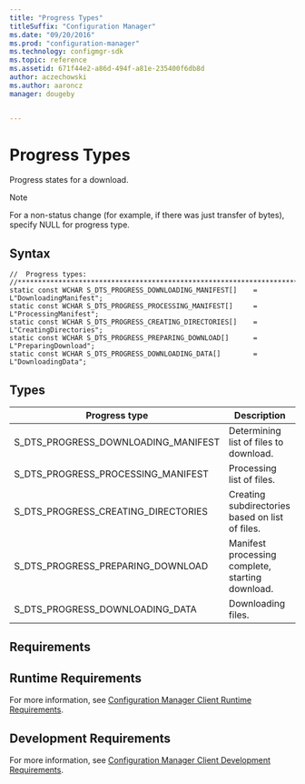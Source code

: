 ```yaml
---
title: "Progress Types"
titleSuffix: "Configuration Manager"
ms.date: "09/20/2016"
ms.prod: "configuration-manager"
ms.technology: configmgr-sdk
ms.topic: reference
ms.assetid: 671f44e2-a86d-494f-a81e-235400f6db8d
author: aczechowski
ms.author: aaroncz
manager: dougeby


---
```

# Progress Types
Progress states for a download.  

> [!NOTE]
>  For a non-status change (for example, if there was just transfer of bytes), specify NULL for progress type.  

## Syntax  

```  
//  Progress types:   
//******************************************************************************  
static const WCHAR S_DTS_PROGRESS_DOWNLOADING_MANIFEST[]    = L"DownloadingManifest";  
static const WCHAR S_DTS_PROGRESS_PROCESSING_MANIFEST[]     = L"ProcessingManifest";  
static const WCHAR S_DTS_PROGRESS_CREATING_DIRECTORIES[]    = L"CreatingDirectories";  
static const WCHAR S_DTS_PROGRESS_PREPARING_DOWNLOAD[]      = L"PreparingDownload";  
static const WCHAR S_DTS_PROGRESS_DOWNLOADING_DATA[]        = L"DownloadingData";  

```  

## Types  

|Progress type|Description|  
|-|-|  
|S_DTS_PROGRESS_DOWNLOADING_MANIFEST|Determining list of files to download.|  
|S_DTS_PROGRESS_PROCESSING_MANIFEST|Processing list of files.|  
|S_DTS_PROGRESS_CREATING_DIRECTORIES|Creating subdirectories based on list of files.|  
|S_DTS_PROGRESS_PREPARING_DOWNLOAD|Manifest processing complete, starting download.|  
|S_DTS_PROGRESS_DOWNLOADING_DATA|Downloading files.|  

## Requirements  

## Runtime Requirements  
 For more information, see [Configuration Manager Client Runtime Requirements](../../../../../develop/core/reqs/client-runtime-requirements.md).  

## Development Requirements  
 For more information, see [Configuration Manager Client Development Requirements](../../../../../develop/core/reqs/client-development-requirements.md).  
